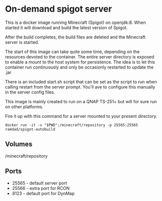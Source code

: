 # On-demand spigot server
This is a docker image running Minecraft (Spigot) on openjdk:8. 
When started it will download and build the latest version of Spigot.

After the build completes, the build files are deleted and the Minecraft server is started.

The start of this image can take quite some time, depending on the resources devoted to the container.
The entire server directory is exposed to enable a mount to the host system for persistence.
The idea is to let this container run continuously and only be occasionly restarted to update the .jar 

There is an included start.sh script that can be set as the script to run when calling restart from the server prompt. You'll ave to configure this manually in the server config files.

This image is mainly created to run on a QNAP TS-251+ but will for sure run on other platforms.

Fire it up with this command for a server mounted to your present directory.
``` 
docker run -it -v "$PWD":/minecraft/repository -p 25565:25565 ramdad/spigot-autobuild
```

## Volumes
/minecraft/repository

## Ports
* 25565 - default server port
* 25566 - extra port for RCON
* 8123 - default port for DynMap

